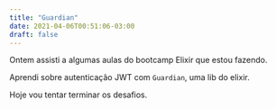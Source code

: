```yaml
---
title: "Guardian"
date: 2021-04-06T00:51:06-03:00
draft: false
---
```


Ontem assisti a algumas aulas do bootcamp Elixir que estou fazendo.

Aprendi sobre autenticação JWT com `Guardian`, uma lib do elixir.

Hoje vou tentar terminar os desafios.
